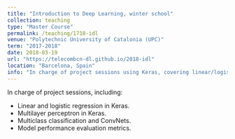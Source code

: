 ```yaml
---
title: "Introduction to Deep Learning, winter school"
collection: teaching
type: "Master Course"
permalink: /teaching/1718-idl
venue: "Polytechnic University of Catalonia (UPC)"
term: "2017-2018"
date: 2018-03-19
url: "https://telecombcn-dl.github.io/2018-idl"
location: "Barcelona, Spain"
info: "In charge of project sessions using Keras, covering linear/logistic regression, MLP, ConvNets"
---
```


In charge of project sessions, including:

* Linear and logistic regression in Keras.
* Multilayer perceptron in Keras.
* Multiclass classification and ConvNets.
* Model performance evaluation metrics.
